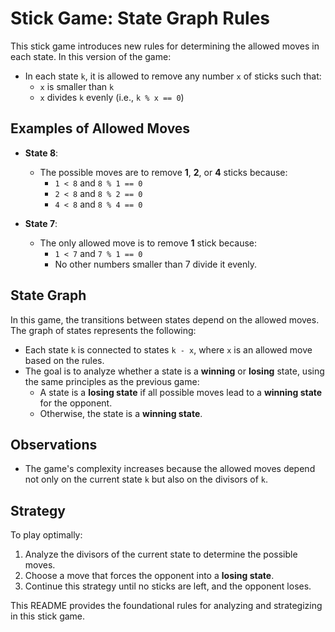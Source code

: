 # Stick Game: State Graph Rules

This stick game introduces new rules for determining the allowed moves in each state. In this version of the game:

- In each state `k`, it is allowed to remove any number `x` of sticks such that:
  - `x` is smaller than `k`
  - `x` divides `k` evenly (i.e., `k % x == 0`)

## Examples of Allowed Moves

- **State 8**: 
  - The possible moves are to remove **1**, **2**, or **4** sticks because:
    - `1 < 8` and `8 % 1 == 0`
    - `2 < 8` and `8 % 2 == 0`
    - `4 < 8` and `8 % 4 == 0`

- **State 7**: 
  - The only allowed move is to remove **1** stick because:
    - `1 < 7` and `7 % 1 == 0`
    - No other numbers smaller than 7 divide it evenly.

## State Graph

In this game, the transitions between states depend on the allowed moves. The graph of states represents the following:

- Each state `k` is connected to states `k - x`, where `x` is an allowed move based on the rules.
- The goal is to analyze whether a state is a **winning** or **losing** state, using the same principles as the previous game:
  - A state is a **losing state** if all possible moves lead to a **winning state** for the opponent.
  - Otherwise, the state is a **winning state**.

## Observations

- The game's complexity increases because the allowed moves depend not only on the current state `k` but also on the divisors of `k`.

## Strategy

To play optimally:
1. Analyze the divisors of the current state to determine the possible moves.
2. Choose a move that forces the opponent into a **losing state**.
3. Continue this strategy until no sticks are left, and the opponent loses.

This README provides the foundational rules for analyzing and strategizing in this stick game.

